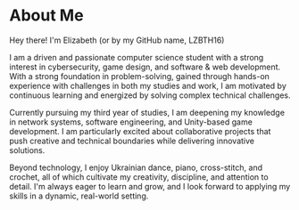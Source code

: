 # About Me

Hey there! I'm Elizabeth (or by my GitHub name, LZBTH16)

I am a driven and passionate computer science student with a strong interest in cybersecurity, game design, and software & web development. With a strong foundation in problem-solving, gained through hands-on experience with challenges in both my studies and work, I am motivated by continuous learning and energized by solving complex technical challenges.

Currently pursuing my third year of studies, I am deepening my knowledge in network systems, software engineering, and Unity-based game development. I am particularly excited about collaborative projects that push creative and technical boundaries while delivering innovative solutions.

Beyond technology, I enjoy Ukrainian dance, piano, cross-stitch, and crochet, all of which cultivate my creativity, discipline, and attention to detail. I'm always eager to learn and grow, and I look forward to applying my skills in a dynamic, real-world setting.